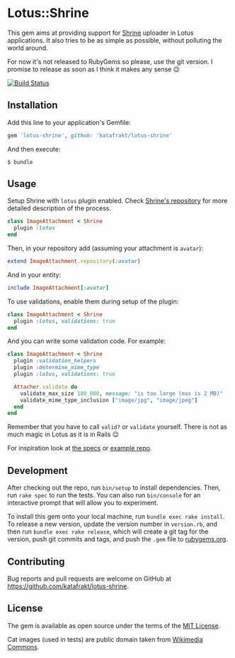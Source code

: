 # Lotus::Shrine

This gem aims at providing support for [Shrine](https://github.com/janko-m/shrine) uploader in Lotus applications. It also tries to be as simple as possible, without polluting the world around.

For now it's not released to RubyGems so please, use the git version. I promise to release as soon as I think it makes any sense :wink:

[![Build Status](https://travis-ci.org/katafrakt/lotus-shrine.svg)](https://travis-ci.org/katafrakt/lotus-shrine)

## Installation

Add this line to your application's Gemfile:

```ruby
gem 'lotus-shrine', github: 'katafrakt/lotus-shrine'
```

And then execute:

    $ bundle

## Usage

Setup Shrine with `lotus` plugin enabled. Check [Shrine's repository](https://github.com/janko-m/shrine) for more detailed description of the process.

```ruby
class ImageAttachment < Shrine
  plugin :lotus
end
```

Then, in your repository add (assuming your attachment is `avatar`):

```ruby
extend ImageAttachment.repository(:avatar)
```

And in your entity:

```ruby
include ImageAttachment[:avatar]
```

To use validations, enable them during setup of the plugin:

```ruby
class ImageAttachment < Shrine
  plugin :lotus, validations: true
end
```

And you can write some validation code. For example:

```ruby
class ImageAttachment < Shrine
  plugin :validation_helpers
  plugin :determine_mime_type
  plugin :lotus, validations: true

  Attacher.validate do
    validate_max_size 180_000, message: "is too large (max is 2 MB)"
    validate_mime_type_inclusion ["image/jpg", "image/jpeg"]
  end
end
```

Remember that you have to call `valid?` or `validate` yourself. There is not as much magic in Lotus as it is in Rails :wink:

For inspiration look at [the specs](https://github.com/katafrakt/lotus-shrine/tree/master/spec/lotus) or [example repo](https://github.com/katafrakt/lotus-shrine-example).

## Development

After checking out the repo, run `bin/setup` to install dependencies. Then, run `rake spec` to run the tests. You can also run `bin/console` for an interactive prompt that will allow you to experiment.

To install this gem onto your local machine, run `bundle exec rake install`. To release a new version, update the version number in `version.rb`, and then run `bundle exec rake release`, which will create a git tag for the version, push git commits and tags, and push the `.gem` file to [rubygems.org](https://rubygems.org).

## Contributing

Bug reports and pull requests are welcome on GitHub at https://github.com/katafrakt/lotus-shrine.


## License

The gem is available as open source under the terms of the [MIT License](http://opensource.org/licenses/MIT).

Cat images (used in tests) are public domain taken from [Wikimedia Commons](http://commons.wikimedia.org).
